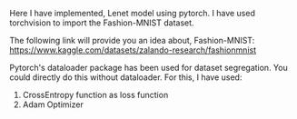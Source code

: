 Here I have implemented, Lenet model using pytorch. I have used torchvision to import the Fashion-MNIST dataset.

The following link will provide you an idea about, Fashion-MNIST:
https://www.kaggle.com/datasets/zalando-research/fashionmnist

Pytorch's dataloader package has been used for dataset segregation. You could directly do this without dataloader.
For this, I have used:
  1. CrossEntropy function as loss function
  2. Adam Optimizer 
